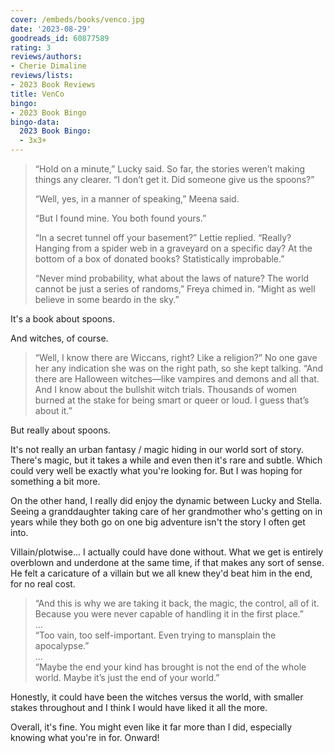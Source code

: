 ```yaml
---
cover: /embeds/books/venco.jpg
date: '2023-08-29'
goodreads_id: 60877589
rating: 3
reviews/authors:
- Cherie Dimaline
reviews/lists:
- 2023 Book Reviews
title: VenCo
bingo:
- 2023 Book Bingo
bingo-data:
  2023 Book Bingo:
  - 3x3+
---
```

> “Hold on a minute,” Lucky said. So far, the stories weren’t making things any clearer. “I don’t get it. Did someone give us the spoons?”   
>          
> “Well, yes, in a manner of speaking,” Meena said.
> 
> “But I found mine. You both found yours.”
> 
> “In a secret tunnel off your basement?” Lettie replied. “Really? Hanging from a spider web in a graveyard on a specific day?
> At the bottom of a box of donated books? Statistically improbable.”
> 
> “Never mind probability, what about the laws of nature? The world cannot be just a series of randoms,” Freya chimed in. “Might as well believe in some beardo in the sky.”

It's a book about spoons. 

And witches, of course. 

> “Well, I know there are Wiccans, right? Like a religion?” No one gave her any indication she was on the right path, so she kept talking. “And there are Halloween witches—like vampires and demons and all that. And I know about the bullshit witch trials. Thousands of women burned at the stake for being smart or queer or loud. I guess that’s about it.”

But really about spoons. 

<!--more-->

It's not really an urban fantasy / magic hiding in our world sort of story. There's magic, but it takes a while and even then it's rare and subtle. Which could very well be exactly what you're looking for. But I was hoping for something a bit more. 

On the other hand, I really did enjoy the dynamic between Lucky and Stella. Seeing a granddaughter taking care of her grandmother who's getting on in years while they both go on one big adventure isn't the story I often get into. 

Villain/plotwise... I actually could have done without. What we get is entirely overblown and underdone at the same time, if that makes any sort of sense. He felt a caricature of a villain but we all knew they'd beat him in the end, for no real cost. 

> “And this is why we are taking it back, the magic, the control, all of it. Because you were never capable of handling it in the first place.”   
> ...  
> “Too vain, too self-important. Even trying to mansplain the apocalypse.”   
> ...  
> “Maybe the end your kind has brought is not the end of the whole world. Maybe it’s just the end of your world.”  

Honestly, it could have been the witches versus the world, with smaller stakes throughout and I think I would have liked it all the more. 

Overall, it's fine. You might even like it far more than I did, especially knowing what you're in for. Onward!